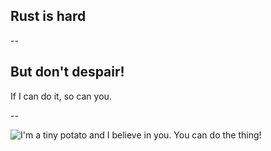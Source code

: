 ## Rust is hard

--

## But don't despair!

If I can do it, so can you.

--

<img src="./tiny-potato.jpg" alt="I'm a tiny potato and I believe in you. You can do the thing!">